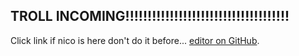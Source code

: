 ## TROLL INCOMING!!!!!!!!!!!!!!!!!!!!!!!!!!!!!!!!!!!!!

Click link if nico is here don't do it before... [editor on GitHub](https://github.com/TheEpicCreator/TheEpicCreator.github.io/edit/main/index.md).
